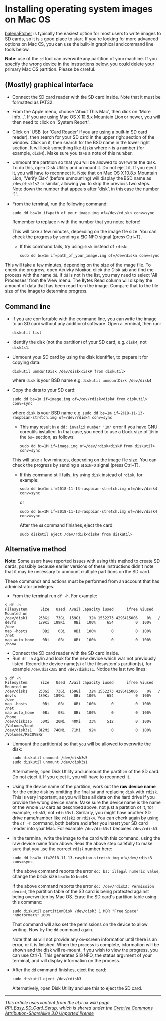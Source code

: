 # Installing operating system images on Mac OS

[balenaEtcher](README.md) is typically the easiest option for most users to write images to SD cards, so it is a good place to start. If you're looking for more advanced options on Mac OS, you can use the built-in graphical and command line tools below.

**Note**: use of the `dd` tool can overwrite any partition of your machine. If you specify the wrong device in the instructions below, you could delete your primary Mac OS partition. Please be careful.

## (Mostly) graphical interface

- Connect the SD card reader with the SD card inside. Note that it must be formatted as FAT32.
- From the Apple menu, choose 'About This Mac', then click on 'More info...'. If you are using Mac OS X 10.8.x Mountain Lion or newer, you will then need to click on 'System Report'.
- Click on 'USB' (or 'Card Reader' if you are using a built-in SD card reader), then search for your SD card in the upper right section of the window. Click on it, then search for the BSD name in the lower right section. It will look something like `diskn` where `n` is a number (for example, `disk4`). Make sure you take a note of this number.
- Unmount the partition so that you will be allowed to overwrite the disk. To do this, open Disk Utility and unmount it. Do not eject it. If you eject it, you will have to reconnect it. Note that on Mac OS X 10.8.x Mountain Lion, 'Verify Disk' (before unmounting) will display the BSD name as `/dev/disk1s2` or similar, allowing you to skip the previous two steps. Note down the number that appears after 'disk', in this case the number '1'.
- From the terminal, run the following command:

    ```
    sudo dd bs=1m if=path_of_your_image.img of=/dev/rdiskn conv=sync
    ```

    Remember to replace `n` with the number that you noted before!
    
    This will take a few minutes, depending on the image file size. You can check the progress by sending a SIGINFO signal                  (press Ctrl+T).


    - If this command fails, try using `disk` instead of `rdisk`:
    
       ```
       sudo dd bs=1m if=path_of_your_image.img of=/dev/diskn conv=sync
       ```
This will take a few minutes, depending on the size of the image file. To check the progress, open Activity Monitor, click the Disk tab and find the process with the name `dd`. If `dd` is not in the list, you may need to select 'All Processes' from the View menu. The Bytes Read column will display the amount of data that has been read from the image. Compare that to the file size of the image to determine progress.


## Command line

- If you are comfortable with the command line, you can write the image to an SD card without any additional software. Open a terminal, then run:

    `diskutil list`

- Identify the disk (not the partition) of your SD card, e.g. `disk4`, not `disk4s1`.
- Unmount your SD card by using the disk identifier, to prepare it for copying data:

    `diskutil unmountDisk /dev/disk<disk# from diskutil>`

    where `disk` is your BSD name e.g. `diskutil unmountDisk /dev/disk4`
    
- Copy the data to your SD card:

    `sudo dd bs=1m if=image.img of=/dev/rdisk<disk# from diskutil> conv=sync`

    where `disk` is your BSD name e.g. `sudo dd bs=1m if=2018-11-13-raspbian-stretch.img of=/dev/rdisk4 conv=sync`

    - This may result in a ``dd: invalid number '1m'`` error if you have GNU
    coreutils installed. In that case, you need to use a block size of `1M` in the `bs=` section, as follows:

       `sudo dd bs=1M if=image.img of=/dev/rdisk<disk# from diskutil> conv=sync`

    This will take a few minutes, depending on the image file size. You can check the progress by sending a `SIGINFO` signal (press Ctrl+T).
    
    - If this command still fails, try using `disk` instead of `rdisk`, for example:
    
       ```
       sudo dd bs=1m if=2018-11-13-raspbian-stretch.img of=/dev/disk4 conv=sync
       ```
       or
       ```
       sudo dd bs=1M if=2018-11-13-raspbian-stretch.img of=/dev/disk4 conv=sync
       ```
       After the `dd` command finishes, eject the card:
       ```
       sudo diskutil eject /dev/rdisk<disk# from diskutil>
       ```
       

## Alternative method

**Note**: Some users have reported issues with using this method to create SD cards, possibly because earlier versions of these instructions didn't note that it may be necessary to unmount multiple partitions on the SD card.

These commands and actions must be performed from an account that has administrator privileges.

- From the terminal run `df -h`.  For example:
```
$ df -h
Filesystem      Size   Used  Avail Capacity iused      ifree %iused  Mounted on
/dev/disk1     233Gi   73Gi  159Gi    32% 1552273 4293415006    0%   /
devfs          189Ki  189Ki    0Bi   100%     654          0  100%   /dev
map -hosts       0Bi    0Bi    0Bi   100%       0          0  100%   /net
map auto_home    0Bi    0Bi    0Bi   100%       0          0  100%   /home
```
- Connect the SD card reader with the SD card inside.
- Run `df -h` again and look for the new device which was not previously listed. Record the device name(s) of the filesystem's partition(s), for example `/dev/disk3s5` and `/dev/disk3s1`.  Notice the last two lines:
```
$ df -h
Filesystem      Size   Used  Avail Capacity iused      ifree %iused  Mounted on
/dev/disk1     233Gi   73Gi  159Gi    32% 1552273 4293415006    0%   /
devfs          189Ki  189Ki    0Bi   100%     654          0  100%   /dev
map -hosts       0Bi    0Bi    0Bi   100%       0          0  100%   /net
map auto_home    0Bi    0Bi    0Bi   100%       0          0  100%   /home
/dev/disk3s5    60Mi   20Mi   40Mi    33%     512          0  100%   /Volumes/boot
/dev/disk3s1   812Mi  740Mi   71Mi    92%       0          0  100%   /Volumes/RECOVERY
```
- Unmount the partition(s) so that you will be allowed to overwrite the disk:

    ```
    sudo diskutil unmount /dev/disk3s5
    sudo diskutil unmount /dev/disk3s1
    ```

    Alternatively, open Disk Utility and unmount the partition of the SD card. Do not eject it. If you eject it, you will have to reconnect it.
- Using the device name of the partition, work out the **raw device name** for the entire disk by omitting the final `s#` and replacing `disk` with `rdisk`. This is very important, as you will lose all data on the hard drive if you provide the wrong device name. Make sure the device name is the name of the whole SD card as described above, not just a partition of it, for example, `rdisk3`, not `rdisk3s1`. Similarly, you might have another SD drive name/number like `rdisk2` or `rdisk4`. You can check again by using the `df -h` command, both before and after you insert your SD card reader into your Mac. For example: `/dev/disk3s1` becomes `/dev/rdisk3`.
- In the terminal, write the image to the card with this command, using the raw device name from above. Read the above step carefully to make sure that you use the correct `rdisk` number here:
    
    ```
    sudo dd bs=1m if=2018-11-13-raspbian-stretch.img of=/dev/rdisk3 conv=sync
    ```

    If the above command reports the error `dd: bs: illegal numeric value`, change the block size `bs=1m` to `bs=1M`.

    If the above command reports the error `dd: /dev/rdisk3: Permission denied`, the partition table of the SD card is being protected against being overwritten by Mac OS. Erase the SD card's partition table using this command:
    
    ```
    sudo diskutil partitionDisk /dev/disk3 1 MBR "Free Space" "%noformat%" 100%
    ```
    
    That command will also set the permissions on the device to allow writing. Now try the `dd` command again.

    Note that `dd` will not provide any on-screen information until there is an error, or it is finished. When the process is complete, information will be shown and the disk will re-mount. If you wish to view the progress, you can use Ctrl-T. This generates SIGINFO, the status argument of your terminal, and will display information on the process.
- After the `dd` command finishes, eject the card:

    ```
    sudo diskutil eject /dev/rdisk3
    ```

    Alternatively, open Disk Utility and use this to eject the SD card.

---

*This article uses content from the eLinux wiki page [RPi_Easy_SD_Card_Setup](http://elinux.org/RPi_Easy_SD_Card_Setup), which is shared under the [Creative Commons Attribution-ShareAlike 3.0 Unported license](http://creativecommons.org/licenses/by-sa/3.0/)*
